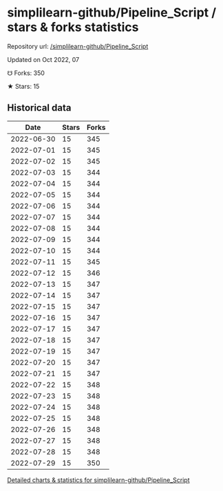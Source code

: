 # simplilearn-github/Pipeline_Script / stars & forks statistics

Repository url: [/simplilearn-github/Pipeline_Script](https://github.com/simplilearn-github/Pipeline_Script)

Updated on Oct 2022, 07

☋ Forks: 350

★ Stars: 15

## Historical data
| Date | Stars | Forks |
|------|-------|-------|
| 2022-06-30 | 15 | 345 | 
| 2022-07-01 | 15 | 345 | 
| 2022-07-02 | 15 | 345 | 
| 2022-07-03 | 15 | 344 | 
| 2022-07-04 | 15 | 344 | 
| 2022-07-05 | 15 | 344 | 
| 2022-07-06 | 15 | 344 | 
| 2022-07-07 | 15 | 344 | 
| 2022-07-08 | 15 | 344 | 
| 2022-07-09 | 15 | 344 | 
| 2022-07-10 | 15 | 344 | 
| 2022-07-11 | 15 | 345 | 
| 2022-07-12 | 15 | 346 | 
| 2022-07-13 | 15 | 347 | 
| 2022-07-14 | 15 | 347 | 
| 2022-07-15 | 15 | 347 | 
| 2022-07-16 | 15 | 347 | 
| 2022-07-17 | 15 | 347 | 
| 2022-07-18 | 15 | 347 | 
| 2022-07-19 | 15 | 347 | 
| 2022-07-20 | 15 | 347 | 
| 2022-07-21 | 15 | 347 | 
| 2022-07-22 | 15 | 348 | 
| 2022-07-23 | 15 | 348 | 
| 2022-07-24 | 15 | 348 | 
| 2022-07-25 | 15 | 348 | 
| 2022-07-26 | 15 | 348 | 
| 2022-07-27 | 15 | 348 | 
| 2022-07-28 | 15 | 348 | 
| 2022-07-29 | 15 | 350 | 


[Detailed charts & statistics for simplilearn-github/Pipeline_Script](https://reviewgithub.com/rep/simplilearn-github/Pipeline_Script)
